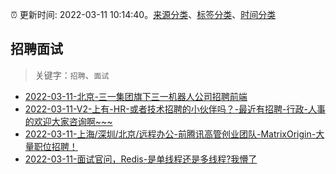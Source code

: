 :alarm_clock: 更新时间: 2022-03-11 10:14:40。[来源分类](../README.md)、[标签分类](../TAGS.md)、[时间分类](../TIMELINE.md)

## 招聘面试


> 关键字：`招聘`、`面试`



- [2022-03-11-北京-三一集团旗下三一机器人公司招聘前端](https://www.v2ex.com/t/839713) 
- [2022-03-11-V2-上有-HR-或者技术招聘的小伙伴吗？-最近有招聘-行政-人事的欢迎大家咨询啊~~~](https://www.v2ex.com/t/839708) 
- [2022-03-11-上海/深圳/北京/远程办公-前腾讯高管创业团队-MatrixOrigin-大量职位招聘！](https://www.v2ex.com/t/839693) 
- [2022-03-11-面试官问，Redis-是单线程还是多线程?我懵了](https://toutiao.io/k/kd3u5dk) 
